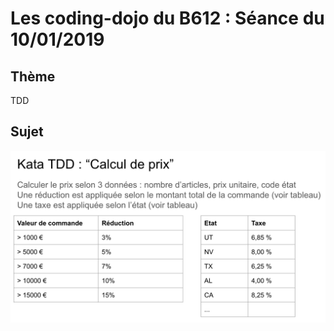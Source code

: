# Les coding-dojo du B612 : Séance du 10/01/2019

## Thème

TDD

## Sujet

![Sujet](sujet-kata-price.png)

